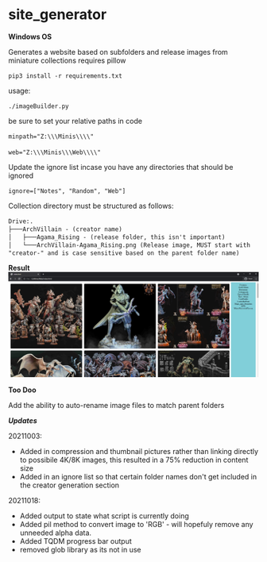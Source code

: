 # site_generator
**Windows OS**

Generates a website based on subfolders and release images from miniature collections
requires pillow
```
pip3 install -r requirements.txt
```

usage: 
```
./imageBuilder.py
```
be sure to set your relative paths in code
```
minpath="Z:\\\Minis\\\\"

web="Z:\\\Minis\\\Web\\\\"
```
Update the ignore list incase you have any directories that should be ignored 
```
ignore=["Notes", "Random", "Web"]
```
Collection directory must be structured as follows: 

```
Drive:.
├───ArchVillain - (creator name)
│   ├───Agama_Rising - (release folder, this isn't important)
│   └───ArchVillain-Agama_Rising.png (Release image, MUST start with "creator-" and is case sensitive based on the parent folder name)
```

**Result**
![example](https://github.com/d0t1q/site_generator/blob/main/example.jpg?raw=truee)


**Too Doo**

Add the ability to auto-rename image files to match parent folders 

***Updates***

20211003:
* Added in compression and thumbnail pictures rather than linking directly to possibile 4K/8K images, this resulted in a 75% reduction in content size
* Added in an ignore list so that certain folder names don't get included in the creator generation section 

20211018:
* Added output to state what script is currently doing 
* Added pil method to convert image to 'RGB' - will hopefuly remove any unneeded alpha data. 
* Added TQDM progress bar output
* removed glob library as its not in use

